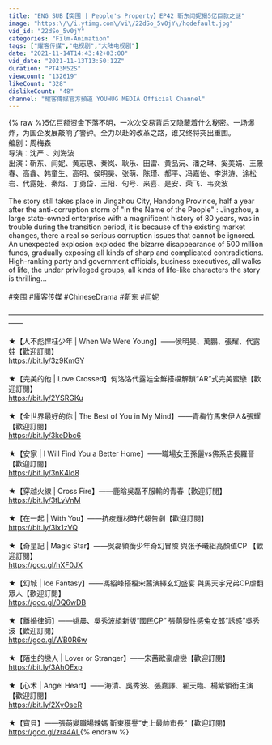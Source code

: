 ```yaml
---
title: "ENG SUB【突围 | People's Property】EP42 靳东闫妮揭5亿巨款之谜"
image: "https:\/\/i.ytimg.com\/vi\/22dSo_5v0jY\/hqdefault.jpg"
vid_id: "22dSo_5v0jY"
categories: "Film-Animation"
tags: ["耀客传媒","电视剧","大陆电视剧"]
date: "2021-11-14T14:43:42+03:00"
vid_date: "2021-11-13T13:50:12Z"
duration: "PT43M52S"
viewcount: "132619"
likeCount: "328"
dislikeCount: "48"
channel: "耀客傳媒官方頻道 YOUHUG MEDIA Official Channel"
---
```

{% raw %}5亿巨额资金下落不明，一次次交易背后又隐藏着什么秘密。一场爆炸，为国企发展敲响了警钟。全力以赴的改革之路，谁又终将突出重围。<br />编剧：周梅森<br />导演：沈严 、刘海波 <br />出演：靳东、闫妮、黄志忠、秦岚、耿乐、田雷、黄品沅、潘之琳、奚美娟、王景春、高鑫、韩童生、高明、侯明昊、张萌、陈瑾、郝平、冯嘉怡、李洪涛、涂松岩、代露娃、秦焰、丁勇岱、王阳、句号、来喜、是安、荣飞、韦奕波<br /><br />The story still takes place in Jingzhou City, Handong Province, half a year after the anti-corruption storm of &quot;In the Name of the People&quot; : Jingzhou, a large state-owned enterprise with a magnificent history of 80 years, was in trouble during the transition period, it is because of the existing market changes, there a real so serious corruption issues that cannot be ignored. An unexpected explosion exploded the bizarre disappearance of 500 million funds, gradually exposing all kinds of sharp and complicated contradictions. High-ranking party and government officials, business executives, all walks of life, the under privileged groups, all kinds of life-like characters the story is thrilling...<br /><br />#突围 #耀客传媒 #ChineseDrama #靳东 #闫妮<br /><br />——————————————————————————————————————<br /><br />★【人不彪悍枉少年 | When We Were Young】——侯明昊、萬鵬、張耀、代露娃【歡迎訂閱】<br /><a rel="nofollow" target="blank" href="https://bit.ly/3z9KmGY">https://bit.ly/3z9KmGY</a><br /><br />★【完美的他 | Love Crossed】何洛洛代露娃全鮮搭檔解鎖“AR”式完美蜜戀【歡迎訂閱】<br /><a rel="nofollow" target="blank" href="https://bit.ly/2YSRGKu">https://bit.ly/2YSRGKu</a><br /><br />★【全世界最好的你 | The Best of You in My Mind】——青梅竹馬宋伊人&amp;張耀【歡迎訂閱】<br /><a rel="nofollow" target="blank" href="https://bit.ly/3keDbc6">https://bit.ly/3keDbc6</a><br /><br />★【安家 | I Will Find You a Better Home】——職場女王孫儷vs佛系店長羅晉【歡迎訂閱】<br /><a rel="nofollow" target="blank" href="https://bit.ly/3nK4ld8">https://bit.ly/3nK4ld8</a><br /><br />★【穿越火線 | Cross Fire】——鹿晗吳磊不服輸的青春【歡迎訂閱】<br /><a rel="nofollow" target="blank" href="https://bit.ly/3tLyVnM">https://bit.ly/3tLyVnM</a><br /><br />★【在一起 | With You】——抗疫題材時代報告劇【歡迎訂閱】<br /><a rel="nofollow" target="blank" href="https://bit.ly/3lx1zVQ">https://bit.ly/3lx1zVQ</a><br /><br />★【奇星記 | Magic Star】——吳磊領銜少年奇幻冒險 與张予曦組高顏值CP 【歡迎訂閱】<br /><a rel="nofollow" target="blank" href="https://goo.gl/hXF0JX">https://goo.gl/hXF0JX</a><br /><br />★【幻城 | Ice Fantasy】——馮紹峰搭檔宋茜演繹玄幻盛宴 與馬天宇兄弟CP虐翻眾人【歡迎訂閱】<br /><a rel="nofollow" target="blank" href="https://goo.gl/0Q6wDB">https://goo.gl/0Q6wDB</a><br /><br />★【離婚律師】——姚晨、吳秀波組新版“國民CP” 張萌變性感兔女郎“誘惑”吳秀波【歡迎訂閱】<br /><a rel="nofollow" target="blank" href="https://goo.gl/WB0R6w">https://goo.gl/WB0R6w</a><br /><br />★【陌生的戀人 | Lover or Stranger】——宋茜歐豪虐戀【歡迎訂閱】<br /><a rel="nofollow" target="blank" href="https://bit.ly/3AhOExp">https://bit.ly/3AhOExp</a><br /><br />★【心术 | Angel Heart】——海清、吳秀波、張嘉譯、翟天臨、楊紫領銜主演【歡迎訂閱】<br /><a rel="nofollow" target="blank" href="https://bit.ly/2XyOseR">https://bit.ly/2XyOseR</a><br /><br />★【寶貝】——張萌變職場辣媽 靳東獲譽“史上最帥市長”【歡迎訂閱】<br /><a rel="nofollow" target="blank" href="https://goo.gl/zra4AL">https://goo.gl/zra4AL</a>{% endraw %}
